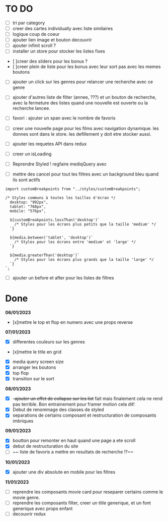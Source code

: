 # TO DO

- [ ] tri par category
- [ ] creer des cartes individually avec liste similaires
- [ ] logique coup de coeur
- [ ] ajouter lien image et bouton decouvrir
- [ ] ajouter infinit scroll ?
- [ ] installer un store pour stocker les listes fixes
- [ ]creer des sliders pour les bonus ?
- [ ]creer plein de liste pour les bonus avec leur sort pas avec les memes boutons

- [ ] ajouter un click sur les genres pour relancer une recherche avec ce genre
- [ ] ajouter d'autres liste de filter (annee, ???) et un bouton de recherche, avec la fermeture des listes quand une nouvelle est ouverte ou la recherche lancee.

- [ ] favori : ajouter un span avec le nombre de favoris

- [ ] creer une nouvelle page pour les films avec navigation dynamique. les donnes sont dans le store. les defillement y doit etre stocker aussi.
- [ ] ajouter les requetes API dans redux
- [ ] creer un isLoading
- [ ] Reprendre Styled ! regfaire mediqQuery avec
- [ ] mettre des cancel pour tout les filtres avec un background bleu quand ils sont actifs

```
import customBreakpoints from "../styles/customBreakpoints";

/* Styles communs à toutes les tailles d'écran */
  desktop: "992px",
  tablet: "768px",
  mobile: "576px",

  ${customBreakpoints.lessThan('desktop')`
    /* Styles pour les écrans plus petits que la taille 'medium' */
  `}

  ${media.between('tablet', 'desktop')`
    /* Styles pour les écrans entre 'medium' et 'large' */
  `}

  ${media.greaterThan('desktop')`
    /* Styles pour les écrans plus grands que la taille 'large' */
  `}
`;
```

- [ ] ajouter un before et after pour les listes de filtres

# Done

**06/01/2023**

- [x]mettre le top et flop en numero avec une props reverse

**07/01/2023**

- [x] differentes couleurs sur les genres
- [x]mettre le title en grid
- [x] media query screen size
- [x] arranger les boutons
- [x] top flop
- [x] transition sur le sort

**08/01/2023**

- [x] ~~-ajouter un effet de collapse sur les list~~ fait mais finalement cela ne rend pas terrible. Bon entrainement pour framer motion cela dit!
- [x] Debut de renommage des classes de styled
- [x] separations de certains composant et restructuration de composants imbriques

**09/01/2023**

- [x] boutton pour remonter en haut quand une page a ete scroll
- [x] debut de restructuration du site
- [ ] ~~ liste de favoris a mettre en resultats de recherche !?~~

**10/01/2023**

- [x] ajouter une div absolute en mobile pour les filtres

**11/01/2023**

- [ ] reprendre les composants movie card pour reseparer certains comme le movie genre.
- [ ] reprendre les composants filter, creer un title generique, et un font generique avec props enfant
- [ ] decouvrir redux
